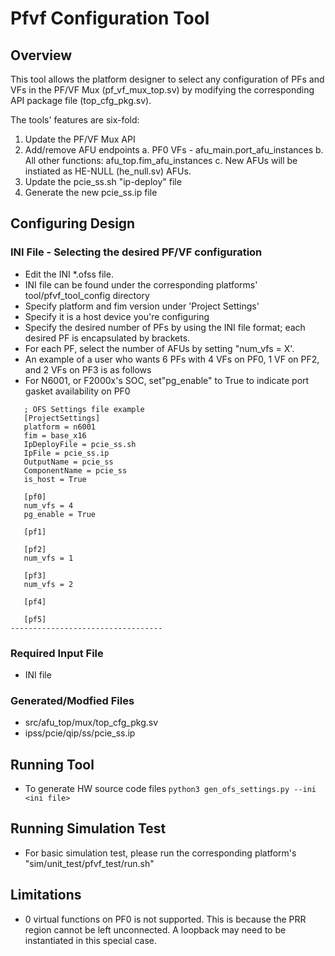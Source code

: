 # Pfvf Configuration Tool

## Overview
This tool allows the platform designer to select any configuration
of PFs and VFs in the PF/VF Mux (pf_vf_mux_top.sv) by modifying 
the corresponding API package file (top_cfg_pkg.sv).

The tools' features are six-fold:

1. Update the PF/VF Mux API
2. Add/remove AFU endpoints
   a. PF0 VFs - afu_main.port_afu_instances
   b. All other functions: afu_top.fim_afu_instances
   c. New AFUs will be instiated as HE-NULL (he_null.sv) AFUs.
3. Update the pcie_ss.sh "ip-deploy" file
4. Generate the new pcie_ss.ip file

## Configuring Design
### INI File - Selecting the desired PF/VF configuration
- Edit the INI *.ofss file.
- INI file can be found under the corresponding platforms' tool/pfvf_tool_config directory
- Specify platform and fim version under 'Project Settings'
- Specify it is a host device you're configuring
- Specify the desired number of PFs by using the INI file format; each desired PF is encapsulated by
   brackets.
- For each PF, select the number of AFUs by setting "num_vfs = X'.  
- An example of a user who wants 6 PFs with 4 VFs on PF0, 1 VF on PF2, and 2 VFs on PF3 is as follows
- For N6001, or F2000x's SOC, set"pg_enable" to True to indicate port gasket availability on PF0

```
   ; OFS Settings file example
   [ProjectSettings]
   platform = n6001
   fim = base_x16
   IpDeployFile = pcie_ss.sh
   IpFile = pcie_ss.ip
   OutputName = pcie_ss
   ComponentName = pcie_ss
   is_host = True

   [pf0]
   num_vfs = 4
   pg_enable = True

   [pf1]

   [pf2]
   num_vfs = 1

   [pf3]
   num_vfs = 2

   [pf4]

   [pf5]
----------------------------------
```

### Required Input File
- INI file

### Generated/Modfied Files
- src/afu_top/mux/top_cfg_pkg.sv
- ipss/pcie/qip/ss/pcie_ss.ip

## Running Tool
- To generate HW source code files
`python3 gen_ofs_settings.py --ini <ini file>`

## Running Simulation Test
- For basic simulation test, please run the corresponding platform's "sim/unit_test/pfvf_test/run.sh"


## Limitations
 - 0 virtual functions on PF0 is not supported. This is because
   the PRR region cannot be left unconnected.  A loopback may need
   to be instantiated in this special case. 
